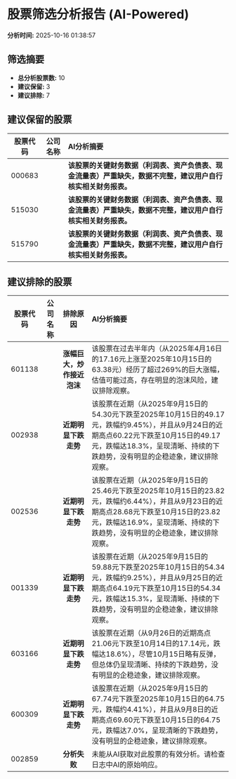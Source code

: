 # 股票筛选分析报告 (AI-Powered)

**分析时间:** 2025-10-16 01:38:57

## 筛选摘要

- **总分析股票数:** 10
- **建议保留:** 3
- **建议排除:** 7

## 建议保留的股票

| 股票代码 | 公司名称 | AI分析摘要 |
|:---:|:---:|:---|
| 000683 |  | **该股票的关键财务数据（利润表、资产负债表、现金流量表）严重缺失，数据不完整，建议用户自行核实相关财务报表。** |
| 515030 |  | **该股票的关键财务数据（利润表、资产负债表、现金流量表）严重缺失，数据不完整，建议用户自行核实相关财务报表。** |
| 515790 |  | **该股票的关键财务数据（利润表、资产负债表、现金流量表）严重缺失，数据不完整，建议用户自行核实相关财务报表。** |

## 建议排除的股票

| 股票代码 | 公司名称 | 排除原因 | AI分析摘要 |
|:---:|:---:|:---:|:---|
| 601138 |  | **涨幅巨大，炒作接近泡沫** | 该股票在过去半年内（从2025年4月16日的17.16元上涨至2025年10月15日的63.38元）经历了超过269%的巨大涨幅，估值可能过高，存在明显的泡沫风险，建议排除观察。 |
| 002938 |  | **近期明显下跌走势** | 该股票在近期（从2025年9月15日的54.30元下跌至2025年10月15日的49.17元，跌幅约9.45%），并且从9月24日的近期高点60.22元下跌至10月15日的49.17元，跌幅达18.3%，呈现清晰、持续的下跌趋势，没有明显的企稳迹象，建议排除观察。 |
| 002536 |  | **近期明显下跌走势** | 该股票在近期（从2025年9月15日的25.46元下跌至2025年10月15日的23.82元，跌幅约6.44%），并且从9月23日的近期高点28.68元下跌至10月15日的23.82元，跌幅达16.9%，呈现清晰、持续的下跌趋势，没有明显的企稳迹象，建议排除观察。 |
| 001339 |  | **近期明显下跌走势** | 该股票在近期（从2025年9月15日的59.88元下跌至2025年10月15日的54.34元，跌幅约9.25%），并且从9月25日的近期高点64.19元下跌至10月15日的54.34元，跌幅达15.3%，呈现清晰、持续的下跌趋势，没有明显的企稳迹象，建议排除观察。 |
| 603166 |  | **近期明显下跌走势** | 该股票在近期（从9月26日的近期高点21.06元下跌至10月14日的17.14元，跌幅达18.6%），尽管10月15日略有反弹，但总体仍呈现清晰、持续的下跌趋势，没有明显的企稳迹象，建议排除观察。 |
| 600309 |  | **近期明显下跌走势** | 该股票在近期（从2025年9月15日的67.74元下跌至2025年10月15日的64.75元，跌幅约4.41%），并且从9月8日的近期高点69.60元下跌至10月15日的64.75元，跌幅达7.0%，呈现清晰的下跌趋势，没有明显的企稳迹象，建议排除观察。 |
| 002859 |  | **分析失败** | 未能从AI获取对此股票的有效分析。请检查日志中AI的原始响应。 |
